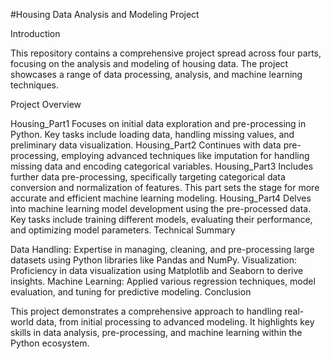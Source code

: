 #Housing Data Analysis and Modeling Project

Introduction

This repository contains a comprehensive project spread across four parts, focusing on the analysis and modeling of housing data. The project showcases a range of data processing, analysis, and machine learning techniques.

Project Overview

Housing_Part1
Focuses on initial data exploration and pre-processing in Python. Key tasks include loading data, handling missing values, and preliminary data visualization.
Housing_Part2
Continues with data pre-processing, employing advanced techniques like imputation for handling missing data and encoding categorical variables.
Housing_Part3
Includes further data pre-processing, specifically targeting categorical data conversion and normalization of features. This part sets the stage for more accurate and efficient machine learning modeling.
Housing_Part4
Delves into machine learning model development using the pre-processed data. Key tasks include training different models, evaluating their performance, and optimizing model parameters.
Technical Summary

Data Handling: Expertise in managing, cleaning, and pre-processing large datasets using Python libraries like Pandas and NumPy.
Visualization: Proficiency in data visualization using Matplotlib and Seaborn to derive insights.
Machine Learning: Applied various regression techniques, model evaluation, and tuning for predictive modeling.
Conclusion

This project demonstrates a comprehensive approach to handling real-world data, from initial processing to advanced modeling. It highlights key skills in data analysis, pre-processing, and machine learning within the Python ecosystem.
